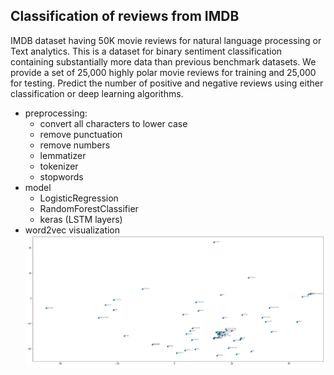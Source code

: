 ## Classification of reviews from IMDB

IMDB dataset having 50K movie reviews for natural language processing or Text analytics.
This is a dataset for binary sentiment classification containing substantially more data than previous benchmark datasets. We provide a set of 25,000 highly polar movie reviews for training and 25,000 for testing. Predict the number of positive and negative reviews using either classification or deep learning algorithms.

* preprocessing:
  * convert all characters to lower case
  * remove punctuation
  * remove numbers
  * lemmatizer
  * tokenizer
  * stopwords
* model
  * LogisticRegression
  * RandomForestClassifier
  * keras (LSTM layers)
* word2vec visualization
![](word2vec.png)
